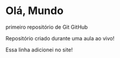 # Olá, Mundo
 primeiro repositório de Git GitHub 

 Repositório criado durante uma aula ao vivo!

Essa linha adicionei no site!
